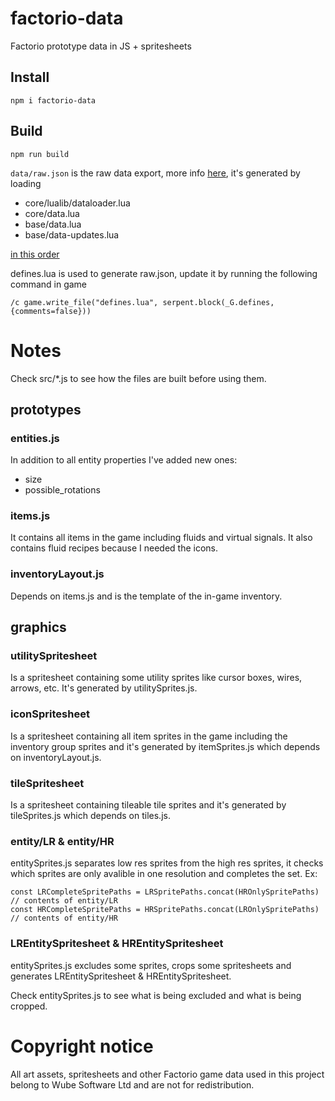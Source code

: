 # factorio-data

Factorio prototype data in JS + spritesheets

## Install

```
npm i factorio-data
```

## Build

```
npm run build
```

`data/raw.json` is the raw data export, more info [here](https://wiki.factorio.com/Data.raw), it's generated by loading

- core/lualib/dataloader.lua
- core/data.lua
- base/data.lua
- base/data-updates.lua

[in this order](https://lua-api.factorio.com/latest/Data-Lifecycle.html)

defines.lua is used to generate raw.json, update it by running the following command in game
```
/c game.write_file("defines.lua", serpent.block(_G.defines, {comments=false}))
```

# Notes

Check src/*.js to see how the files are built before using them.

## prototypes

### entities.js

In addition to all entity properties I've added new ones:

- size
- possible_rotations

### items.js

It contains all items in the game including fluids and virtual signals. It also contains fluid recipes because I needed the icons.

### inventoryLayout.js

Depends on items.js and is the template of the in-game inventory.

## graphics

### utilitySpritesheet

Is a spritesheet containing some utility sprites like cursor boxes, wires, arrows, etc. It's generated by utilitySprites.js.

### iconSpritesheet

Is a spritesheet containing all item sprites in the game including the inventory group sprites and it's generated by itemSprites.js which depends on inventoryLayout.js.

### tileSpritesheet

Is a spritesheet containing tileable tile sprites and it's generated by tileSprites.js which depends on tiles.js.

### entity/LR & entity/HR

entitySprites.js separates low res sprites from the high res sprites, it checks which sprites are only avalible in one resolution and completes the set. Ex:
```
const LRCompleteSpritePaths = LRSpritePaths.concat(HROnlySpritePaths) // contents of entity/LR
const HRCompleteSpritePaths = HRSpritePaths.concat(LROnlySpritePaths) // contents of entity/HR
```

### LREntitySpritesheet & HREntitySpritesheet

entitySprites.js excludes some sprites, crops some spritesheets and generates LREntitySpritesheet & HREntitySpritesheet.

Check entitySprites.js to see what is being excluded and what is being cropped.

# Copyright notice

All art assets, spritesheets and other Factorio game data used in this project belong to Wube Software Ltd and are not for redistribution.
